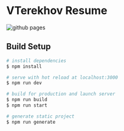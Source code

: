 # VTerekhov Resume

![github pages](https://github.com/haosx86/haosx86.github.io/workflows/github%20pages/badge.svg?branch=source)

## Build Setup

```bash
# install dependencies
$ npm install

# serve with hot reload at localhost:3000
$ npm run dev

# build for production and launch server
$ npm run build
$ npm run start

# generate static project
$ npm run generate
```
